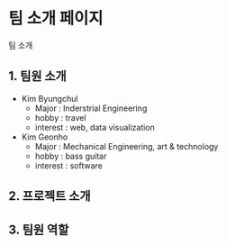 # 팀 소개 페이지
팀 소개

## 1. 팀원 소개
- Kim Byungchul
    - Major : Inderstrial Engineering
    - hobby : travel 
    - interest : web, data visualization
- Kim Geonho
    - Major : Mechanical Engineering, art & technology
    - hobby : bass guitar
    - interest : software

## 2. 프로젝트 소개


## 3. 팀원 역할